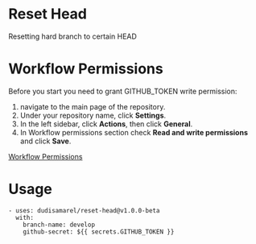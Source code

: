 # Reset Head
Resetting hard branch to certain HEAD

# Workflow Permissions
Before you start you need to grant GITHUB_TOKEN write permission:
1. navigate to the main page of the repository.
2. Under your repository name, click **Settings**.
3. In the left sidebar, click **Actions**, then click **General**.
4. In Workflow permissions section check **Read and write permissions** and click **Save**.

[Workflow Permissions](https://raw.githubusercontent.com/dudisamarel/reset-head/blob/master/assets/workflow-permissions.png)

# Usage
```
- uses: dudisamarel/reset-head@v1.0.0-beta
  with:
    branch-name: develop
    github-secret: ${{ secrets.GITHUB_TOKEN }}
```

